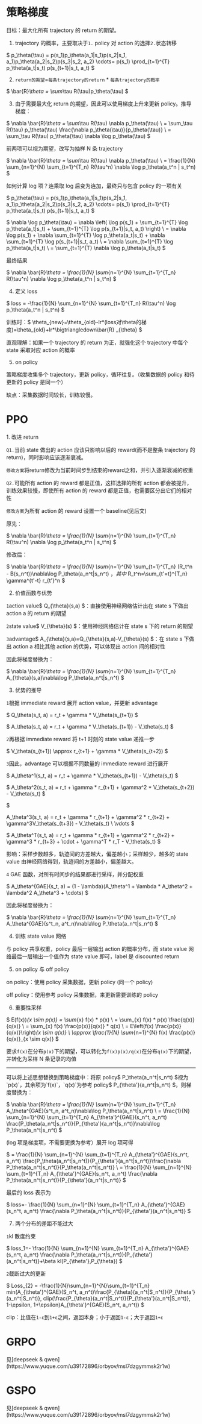 <h1 id="FcD0v">策略梯度</h1>
目标：最大化所有 trajectory 的 return 的期望。

1. trajectory 的概率，主要取决于`1.` policy 对 action 的选择`2.`状态转移

$ p_\theta(\tau) = p(s_1)p_\theta(a_1|s_1)p(s_2|s_1, a_1)p_\theta(a_2|s_2)p(s_3|s_2, a_2) \cdots= p(s_1) \prod_{t=1}^{T} p_\theta(a_t|s_t) p(s_{t+1}|s_t, a_t)
 $

2. `return的期望`=`每条trajectory的return` * `每条trajectory的概率`

$ \bar{R}_\theta = \sum_\tau R(\tau)p_\theta(\tau) $

3. 由于需要最大化 return 的期望，因此可以使用梯度上升来更新 policy。推导梯度：

$ \nabla \bar{R}_\theta = \sum_\tau R(\tau) \nabla p_\theta(\tau) \\
= \sum_\tau R(\tau) p_\theta(\tau) \frac{\nabla p_\theta(\tau)}{p_\theta(\tau)} \\
= \sum_\tau R(\tau) p_\theta(\tau) \nabla \log p_\theta(\tau) $

前两项可以视为期望，改写为抽样 N 条 trajectory

$ \nabla \bar{R}_\theta = \sum_\tau R(\tau) \nabla p_\theta(\tau) \\
= \frac{1}{N} \sum_{n=1}^{N} \sum_{t=1}^{T_n} R(\tau^n) \nabla \log p_\theta(a_t^n | s_t^n) $

如何计算 log 项？连乘取 log 后变为连加，最终只与包含 policy 的一项有关

$ p_\theta(\tau) = p(s_1)p_\theta(a_1|s_1)p(s_2|s_1, a_1)p_\theta(a_2|s_2)p(s_3|s_2, a_2) \cdots= p(s_1) \prod_{t=1}^{T} p_\theta(a_t|s_t) p(s_{t+1}|s_t, a_t)
 $

$ \nabla \log p_\theta(\tau) = \nabla \left( \log p(s_1) + \sum_{t=1}^{T} \log p_\theta(a_t|s_t) + \sum_{t=1}^{T} \log p(s_{t+1}|s_t, a_t) \right) \\
= \nabla \log p(s_1) + \nabla \sum_{t=1}^{T} \log p_\theta(a_t|s_t) + \nabla \sum_{t=1}^{T} \log p(s_{t+1}|s_t, a_t) \\
= \nabla \sum_{t=1}^{T} \log p_\theta(a_t|s_t) \\
= \sum_{t=1}^{T} \nabla \log p_\theta(a_t|s_t) $

最终结果

$ \nabla \bar{R}_\theta = \frac{1}{N} \sum_{n=1}^{N} \sum_{t=1}^{T_n} R(\tau^n) \nabla \log p_\theta(a_t^n | s_t^n) $

4. 定义 loss

$ loss = -\frac{1}{N} \sum_{n=1}^{N} \sum_{t=1}^{T_n} R(\tau^n) \log p_\theta(a_t^n | s_t^n) $

训练时：$ \theta_{new}=\theta_{old}-lr*(loss对\theta的梯度)=\theta_{old}+lr*\bigtriangledown\bar{R} _{\theta} $

直观理解：如果一个 trajectory 的 return 为正，就强化这个 trajectory 中每个 state 采取对应 action 的概率

5. on policy

策略梯度收集多个 trajectory，更新 policy，循环往复。（收集数据的 policy 和待更新的 policy 是同一个）

缺点：采集数据时间较长，训练较慢。

<h1 id="jGQie">PPO</h1>
1. 改进 return

`Q1.`当前 state 做出的 action 应该只影响以后的 reward(而不是整条 trajectory 的 return)，同时影响应该逐渐衰减。

`修改方案`将return修改为当前时间步到结束的reward之和，并引入逐渐衰减的权重

`Q2.`可能所有 action 的 reward 都是正值，这样选择的所有 action 都会被提升，训练效果较慢，即使所有 action 的 reward 都是正值，也需要区分出它们的相对性

`修改方案`为所有 action 的 reward 设置一个 baseline(见后文)

原先：

$ \nabla \bar{R}_\theta = \frac{1}{N} \sum_{n=1}^{N} \sum_{t=1}^{T_n} R(\tau^n) \nabla \log p_\theta(a_t^n | s_t^n) $

修改后：

$ \nabla \bar{R}_\theta = \frac{1}{N} \sum_{n=1}^{N} \sum_{t=1}^{T_n} (R_t^n - B(s_n^t))\nabla\log P_\theta(a_n^t|s_n^t) $，其中$ R_t^n=\sum_{t'=t}^{T_n} \gamma^{t'-t} r_{t'}^n  $

2. 价值函数与优势

`1`action value$ Q_{\theta}(s,a) $：直接使用神经网络估计出在 state s 下做出 action a 的 return 的期望

`2`state value$ V_{\theta}(s) $：使用神经网络估计在 state s 下的 return 的期望

`3`advantage$ A_{\theta}(s,a)=Q_{\theta}(s,a)-V_{\theta}(s) $：在 state s 下做出 action a 相比其他 action 的优势，可以体现出 action 间的相对性

因此将梯度替换为：

$ \nabla \bar{R}_\theta = \frac{1}{N} \sum_{n=1}^{N} \sum_{t=1}^{T_n} A_{\theta}(s,a)\nabla\log P_\theta(a_n^t|s_n^t) $

3. 优势的推导

`1`根据 immediate reward 展开 action value，并更新 advantage

$ Q_\theta(s_t, a) = r_t + \gamma * V_\theta(s_{t+1}) $

$ A_\theta(s_t, a) = r_t + \gamma * V_\theta(s_{t+1}) - V_\theta(s_t) $

`2`再根据 immediate reward 将 t+1 时刻的 state value 递推一步

$ V_\theta(s_{t+1}) \approx r_{t+1} + \gamma * V_\theta(s_{t+2}) $

`3`因此，advantage 可以根据不同数量的 immediate reward 进行展开

$ A_\theta^1(s_t, a) = r_t + \gamma * V_\theta(s_{t+1}) - V_\theta(s_t) $

$ A_\theta^2(s_t, a) = r_t + \gamma * r_{t+1} + \gamma^2 * V_\theta(s_{t+2}) - V_\theta(s_t) $

$ 

A_\theta^3(s_t, a) = r_t + \gamma * r_{t+1} + \gamma^2 * r_{t+2} + \gamma^3V_\theta(s_{t+3}) - V_\theta(s_t) \\
\vdots  $

$ A_\theta^T(s_t, a) = r_t + \gamma * r_{t+1} + \gamma^2 * r_{t+2} + \gamma^3 * r_{t+3} + \cdot + \gamma^T * r_T - V_\theta(s_t) $

影响：采样步数越多，轨迹间的方差越大，偏差越小；采样越少，越多的 state value 由神经网络得到，轨迹间的方差越小，偏差越大。

`4` GAE 函数，对所有时间步的结果都进行采样，并分配权重

$ A_\theta^{GAE}(s_t, a) = (1 - \lambda)(A_\theta^1 + \lambda * A_\theta^2 + \lambda^2 A_\theta^3 + \cdots) $

因此将梯度替换为：

$ \nabla \bar{R}_\theta = \frac{1}{N} \sum_{n=1}^{N} \sum_{t=1}^{T_n} A_\theta^{GAE}(s^t_n, a^t_n)\nabla\log P_\theta(a_n^t|s_n^t) $

4. 训练 state value 网络

与 policy 共享权重，policy 最后一层输出 action 的概率分布，而 state value 网络最后一层输出一个值作为 state value 即可，label 是 discounted return

5. on policy 与 off policy

on policy：使用 policy 采集数据，更新 policy (同一个 policy)

off policy：使用参考 policy 采集数据，来更新需要训练的 policy

6. 重要性采样

$ E(f(x))_{x \sim p(x)} = \sum_{x} f(x) * p(x) \\
= \sum_{x} f(x) * p(x) \frac{q(x)}{q(x)} \\
= \sum_{x} f(x) \frac{p(x)}{q(x)} * q(x) \\
= E\left(f(x) \frac{p(x)}{q(x)}\right)_{x \sim q(x)} \\
\approx \frac{1}{N} \sum_{n=1}^{N} f(x) \frac{p(x)}{q(x)}_{x \sim q(x)} $

要求`f(x)`在分布`p(x)`下的期望，可以转化为`f(x)p(x)/q(x)`在分布`q(x)`下的期望，并转化为采样 N 条记录的均值

---

可以将上述思想替换到策略梯度中：将原 policy$ 
P_\theta(a_n^t|s_n^t) $视为`p(x)`，其余项为`f(x)`，`q(x)`为参考 policy$ 
P_{\theta'}(a_n^t|s_n^t) $，则梯度替换为：

$ \nabla \bar{R}_\theta = \frac{1}{N} \sum_{n=1}^{N} \sum_{t=1}^{T_n} A_\theta^{GAE}(s^t_n, a^t_n)\nabla\log P_\theta(a_n^t|s_n^t) \\
= \frac{1}{N} \sum_{n=1}^{N} \sum_{t=1}^{T_n} A_{\theta'}^{GAE}(s_n^t, a_n^t) \frac{P_\theta(a_n^t|s_n^t)}{P_{\theta'}(a_n^t|s_n^t)}\nabla\log P_\theta(a_n^t|s_n^t) $

(log 项是梯度项，不需要更换为参考）展开 log 项可得

$ = \frac{1}{N} \sum_{n=1}^{N} \sum_{t=1}^{T_n} A_{\theta'}^{GAE}(s_n^t, a_n^t) \frac{P_\theta(a_n^t|s_n^t)}{P_{\theta'}(a_n^t|s_n^t)}\frac{\nabla P_\theta(a_n^t|s_n^t)}{P_\theta(a_n^t|s_n^t)} \\
= \frac{1}{N} \sum_{n=1}^{N} \sum_{t=1}^{T_n} A_{\theta'}^{GAE}(s_n^t, a_n^t) \frac{\nabla P_\theta(a_n^t|s_n^t)}{P_{\theta'}(a_n^t|s_n^t)} $

最后的 loss 表示为

$ loss=- \frac{1}{N} \sum_{n=1}^{N} \sum_{t=1}^{T_n} A_{\theta'}^{GAE}(s_n^t, a_n^t) \frac{\nabla P_\theta(a_n^t|s_n^t)}{P_{\theta'}(a_n^t|s_n^t)} $

7. 两个分布的差距不能过大

`1`kl 散度约束

$ loss_1=- \frac{1}{N} \sum_{n=1}^{N} \sum_{t=1}^{T_n} A_{\theta'}^{GAE}(s_n^t, a_n^t) \frac{\nabla P_\theta(a_n^t|s_n^t)}{P_{\theta'}(a_n^t|s_n^t)}+\beta kl(P_{\theta'},P_{\theta}) $

`2`截断过大的更新

$ Loss_{2} = -\frac{1}{N}\sum_{n=1}^{N}\sum_{t=1}^{T_n} min(A_{\theta'}^{GAE}(S_n^t, a_n^t)\frac{P_{\theta}(a_n^t|S_n^t)}{P_{\theta'}(a_n^t|S_n^t)}, clip(\frac{P_{\theta}(a_n^t|S_n^t)}{P_{\theta'}(a_n^t|S_n^t)}, 1-\epsilon, 1+\epsilon)A_{\theta'}^{GAE}(S_n^t, a_n^t)) $

clip：比值在`1-ε`到`1+ε`之间，返回本身；小于返回`1-ε`；大于返回`1+ε`

<h1 id="KLTCT">GRPO</h1>
见[deepseek & qwen](https://www.yuque.com/u39172896/orbyov/msl7dzgymmsk2r1w)

<h1 id="lez1a">GSPO</h1>
见[deepseek & qwen](https://www.yuque.com/u39172896/orbyov/msl7dzgymmsk2r1w)


